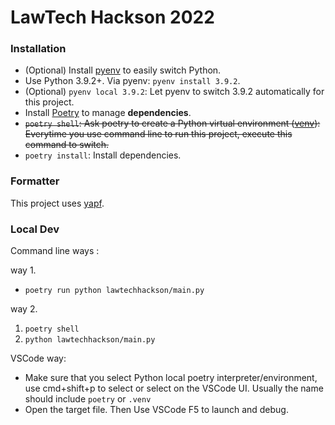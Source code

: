 # LawTech Hackson 2022

### Installation

- (Optional) Install [pyenv](https://github.com/pyenv/pyenv) to easily switch Python.
- Use Python 3.9.2+. Via pyenv: `pyenv install 3.9.2`.
- (Optional) `pyenv local 3.9.2`: Let pyenv to switch 3.9.2 automatically for this project.
- Install [Poetry](https://python-poetry.org/) to manage **dependencies**.
- ~~`poetry shell`: Ask poetry to create a Python virtual environment ([venv](https://docs.python.org/3/library/venv.html)): Everytime you use command line to run this project, execute this command to switch.~~
- `poetry install`: Install dependencies.

### Formatter

This project uses [yapf](https://github.com/google/yapf).

### Local Dev

Command line ways :

way 1. 

- `poetry run python lawtechhackson/main.py`

way 2. 

1. `poetry shell`
2. `python lawtechhackson/main.py`

VSCode way:

- Make sure that you select Python local poetry interpreter/environment, use cmd+shift+p to select or select on the VSCode UI. Usually the name should include `poetry` or `.venv` 
- Open the target file. Then Use VSCode F5 to launch and debug. 
